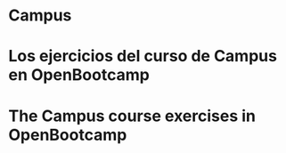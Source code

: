 # Campus
# Los ejercicios del curso de Campus en OpenBootcamp
# The Campus course exercises in OpenBootcamp 
